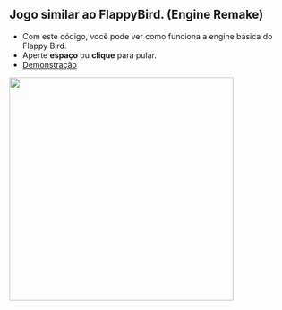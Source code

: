 ## Jogo similar ao FlappyBird. (Engine Remake)
- Com este código, você pode ver como funciona a engine básica do Flappy Bird.
- Aperte **espaço** ou **clique** para pular.
- [Demonstração](https://neptunexdb.github.io/SimilarFlappyBird/)
<img src="https://i.imgur.com/LYrhVpa.png" width="400" height="400">

